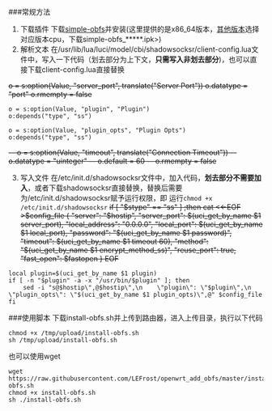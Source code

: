 ###常规方法
1. 下载插件
下载[simple-obfs](http://openwrt-dist.sourceforge.net/packages/base/x86_64/simple-obfs_0.0.5-4_x86_64.ipk)并安装(这里提供的是x86_64版本，[其他版本](http://openwrt-dist.sourceforge.net/packages/base/)选择对应版本cpu，下载simple-obfs_*****.ipk>)
2. 解析文本
在/usr/lib/lua/luci/model/cbi/shadowsocksr/client-config.lua文件中，写入一下代码（划去部分为上下文，**只需写入非划去部分**)，也可以直接下载client-config.lua直接替换

~~o = s:option(Value, "server_port", translate("Server Port"))
o.datatype = "port"
o.rmempty = false~~
```
o = s:option(Value, "plugin", "Plugin")
o:depends("type", "ss")

o = s:option(Value, "plugin_opts", "Plugin Opts")
o:depends("type", "ss")
```
~~-- o = s:option(Value, "timeout", translate("Connection Timeout"))
-- o.datatype = "uinteger"
-- o.default = 60
-- o.rmempty = false~~

3. 写入文件
在/etc/init.d/shadowsocksr文件中，加入代码，**划去部分不需要加入**，或者下载shadowsocksr直接替换，替换后需要为/etc/init.d/shadowsocksr赋予运行权限，即 运行`chmod +x /etc/init.d/shadowsocksr`
~~if [ "\$stype" == "ss" ] ;then
cat <<-EOF >\$config_file
{
"server": "\$hostip",
"server_port": \$(uci_get_by_name \$1 server_port),
"local_address": "0.0.0.0",
"local_port": \$(uci_get_by_name \$1 local_port),
"password": "\$(uci_get_by_name \$1 password)",
"timeout": \$(uci_get_by_name \$1 timeout 60),
"method": "\$(uci_get_by_name \$1 encrypt_method_ss)",
"reuse_port": true,
"fast_open": \$fastopen
}
EOF~~
```
local plugin=$(uci_get_by_name $1 plugin)
if [ -n "$plugin" -a -x "/usr/bin/$plugin" ]; then
    sed -i "s@$hostip\",@$hostip\",\n    \"plugin\": \"$plugin\",\n    \"plugin_opts\": \"$(uci_get_by_name $1 plugin_opts)\",@" $config_file
fi
```
###使用脚本
下载install-obfs.sh并上传到路由器，进入上传目录，执行以下代码
```
chmod +x /tmp/upload/install-obfs.sh
sh /tmp/upload/install-obfs.sh
```
也可以使用wget
```
wget https://raw.githubusercontent.com/LEFrost/openwrt_add_obfs/master/install-obfs.sh
chmod +x install-obfs.sh
sh ./install-obfs.sh
```